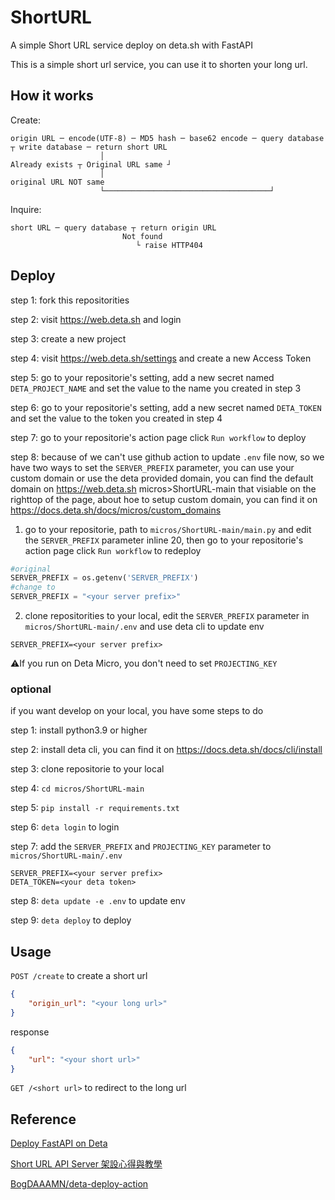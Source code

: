# ShortURL
A simple Short URL service deploy on deta.sh with FastAPI

This is a simple short url service, you can use it to shorten your long url.

## How it works

Create:

```
origin URL ─ encode(UTF-8) ─ MD5 hash ─ base62 encode ─ query database ┬ write database ─ return short URL
                    │                                              Already exists ┬ Original URL same ┘
                    │                                                    original URL NOT same
                    └─────────────────────────────────────┘
```

Inquire:

```
short URL ─ query database ┬ return origin URL
                         Not found
                            └ raise HTTP404
```

## Deploy

step 1: fork this repositorities

step 2: visit https://web.deta.sh and login

step 3: create a new project

step 4: visit https://web.deta.sh/settings and create a new Access Token

step 5: go to your repositorie's setting, add a new secret named ```DETA_PROJECT_NAME``` and set the value to the name you created in step 3

step 6: go to your repositorie's setting, add a new secret named ```DETA_TOKEN``` and set the value to the token you created in step 4

step 7: go to your repositorie's action page click ```Run workflow``` to deploy

step 8: because of we can't use github action to update ```.env``` file now, so we have two ways to set the ```SERVER_PREFIX``` parameter, you can use your custom domain or use the deta provided domain, you can find the default domain on https://web.deta.sh micros>ShortURL-main that visiable on the righttop of the page, about hoe to setup custom domain, you can find it on https://docs.deta.sh/docs/micros/custom_domains

1. go to your repositorie, path to ```micros/ShortURL-main/main.py``` and edit the ```SERVER_PREFIX``` parameter inline 20, then go to your repositorie's action page click ```Run workflow``` to redeploy
```python
#original
SERVER_PREFIX = os.getenv('SERVER_PREFIX')
#change to
SERVER_PREFIX = "<your server prefix>"
```


2. clone repositorities to your local, edit the ```SERVER_PREFIX``` parameter in ```micros/ShortURL-main/.env``` and use deta cli to update env
```env
SERVER_PREFIX=<your server prefix>
```

⚠️If you run on Deta Micro, you don't need to set ```PROJECTING_KEY```

### optional
if you want develop on your local, you have some steps to do

step 1: install python3.9 or higher

step 2: install deta cli, you can find it on https://docs.deta.sh/docs/cli/install

step 3: clone repositorie to your local

step 4: ```cd micros/ShortURL-main```

step 5: ```pip install -r requirements.txt```

step 6: ```deta login``` to login

step 7: add the ```SERVER_PREFIX``` and ```PROJECTING_KEY``` parameter to ```micros/ShortURL-main/.env```

```env
SERVER_PREFIX=<your server prefix>
DETA_TOKEN=<your deta token>
```

step 8: ```deta update -e .env``` to update env

step 9: ```deta deploy``` to deploy

## Usage
```POST /create``` to create a short url
```json
{
    "origin_url": "<your long url>"
}
```

response
```json
{
    "url": "<your short url>"
}
```

```GET /<short url>``` to redirect to the long url 

## Reference
[Deploy FastAPI on Deta](https://fastapi.tiangolo.com/deployment/deta/)

[Short URL API Server 架設心得與教學](https://hackmd.io/@Xpz2MX78SomsO4mV3ejdqg/SyvmmBCfX?type=view)

[BogDAAAMN/deta-deploy-action](https://github.com/BogDAAAMN/deta-deploy-action)

